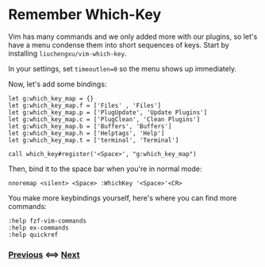 # Remember Which-Key

Vim has many commands and we only added more with our plugins, so let's have
a menu condense them into short sequences of keys. Start by installing
`liuchengxu/vim-which-key`.

In your settings, set `timeoutlen=0` so the menu shows up immediately.

Now, let's add some bindings:
```vim
let g:which_key_map = {}
let g:which_key_map.f = ['Files' , 'Files']
let g:which_key_map.p = ['PlugUpdate', 'Update Plugins']
let g:which_key_map.c = ['PlugClean', 'Clean Plugins']
let g:which_key_map.b = ['Buffers', 'Buffers']
let g:which_key_map.h = ['Helptags', 'Help']
let g:which_key_map.t = ['terminal', 'Terminal']

call which_key#register('<Space>', "g:which_key_map")
```

Then, bind it to the space bar when you're in normal mode:
```vim
nnoremap <silent> <Space> :WhichKey '<Space>'<CR>
```

<!-- TODO: example -->

You make more keybindings yourself, here's where you can find more commands:
```vim
:help fzf-vim-commands
:help ex-commands
:help quickref
```

### [Previous](/Tutorial/05_Decreasedness_Tediousness.md) <==> [Next](/Tutorial/07_Advanced_Keybindings.md)
